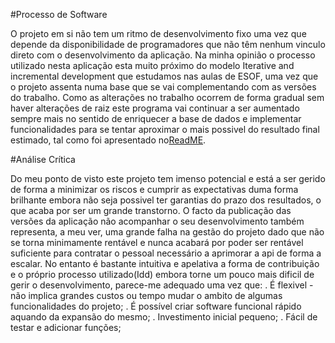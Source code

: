 #Processo de Software

O projeto em si não tem um ritmo de desenvolvimento fixo uma vez que depende da disponibilidade de programadores que não têm nenhum vinculo direto com o desenvolvimento da aplicação.
Na minha opinião o processo utilizado nesta aplicação esta muito próximo do modelo Iterative and incremental development que estudamos nas aulas de ESOF, uma vez que o projeto assenta numa base que se vai complementando com as versões do trabalho.
Como as alterações no trabalho ocorrem de forma gradual sem haver alterações de raiz este programa vai continuar a ser aumentado sempre mais no sentido de enriquecer a base de dados e implementar funcionalidades para se tentar aproximar o mais possivel do resultado final estimado, tal como foi apresentado no[ReadME](https://github.com/LuiSoares/JARVIS-on-Messenger/blob/master/Esof-Docs/ReadMe.md).


#Análise Crítica

Do meu ponto de visto este projeto tem imenso potencial e está a ser gerido de forma a minimizar os riscos e cumprir as expectativas duma forma brilhante embora não seja possivel ter garantias do prazo dos resultados, o que acaba por ser um grande transtorno.
O facto da publicação das versões da aplicação não acompanhar o seu desenvolvimento também representa, a meu ver, uma grande falha na gestão do projeto dado que não se torna minimamente rentável e nunca acabará por poder ser rentável suficiente para contratar o pessoal necessário a aprimorar a api de forma a escalar.
No entanto é bastante intuitiva e apelativa a forma de contribuição e o próprio processo utilizado(Idd) embora torne um pouco mais dificil de gerir o desenvolvimento, parece-me adequado uma vez que:
. É flexivel - não implica grandes custos ou tempo mudar o ambito de algumas funcionalidades do projeto;
. É possível criar software funcional rápido aquando da expansão do mesmo;
. Investimento inicial pequeno;
. Fácil de testar e adicionar funções;

